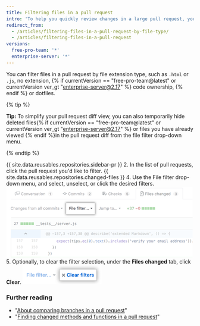 ```yaml
---
title: Filtering files in a pull request
intro: 'To help you quickly review changes in a large pull request, you can filter changed files.'
redirect_from:
  - /articles/filtering-files-in-a-pull-request-by-file-type/
  - /articles/filtering-files-in-a-pull-request
versions:
  free-pro-team: '*'
  enterprise-server: '*'
---
```


You can filter files in a pull request by file extension type, such as  `.html` or `.js`,  no extension,  {% if currentVersion == "free-pro-team@latest" or currentVersion ver_gt "enterprise-server@2.17" %} code ownership, {% endif %} or dotfiles.

{% tip %}

**Tip:** To simplify your pull request diff view, you can also temporarily hide deleted files{% if currentVersion == "free-pro-team@latest" or currentVersion ver_gt "enterprise-server@2.17" %} or files you have already viewed {% endif %}in the pull request diff from the file filter drop-down menu.

{% endtip %}

{{ site.data.reusables.repositories.sidebar-pr }}
2. In the list of pull requests, click the pull request you'd like to filter.
{{ site.data.reusables.repositories.changed-files }}
4. Use the File filter drop-down menu, and select, unselect, or click the desired filters.
  ![File filter option above pull request diff](/assets/images/help/pull_requests/file-filter-option.png)
5. Optionally, to clear the filter selection, under the **Files changed** tab, click **Clear**.
  ![Clear file filter selection](/assets/images/help/pull_requests/clear-file-filter.png)

### Further reading

- "[About comparing branches in a pull request](/articles/about-comparing-branches-in-pull-requests)"
- "[Finding changed methods and functions in a pull request](/articles/finding-changed-methods-and-functions-in-a-pull-request)"
